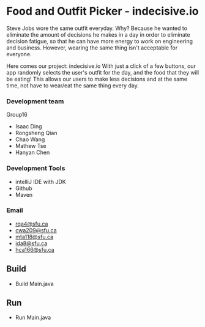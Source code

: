 # Food and Outfit Picker - indecisive.io
Steve Jobs wore the same outfit everyday. 
Why? Because he wanted to eliminate the amount of decisions he makes in a day in order to eliminate decision fatigue, so that he can have more energy to work on engineering and business.
However, wearing the same thing isn't acceptable for everyone.

Here comes our project: indecisive.io
With just a click of a few buttons, our app randomly selects the user's outfit for the day, and the food that they will be eating!
This allows our users to make less decisions and at the same time, not have to wear/eat the same thing every day.

### Development team
Group16
* Isaac Ding
* Rongsheng Qian
* Chao Wang
* Mathew Tse
* Hanyan Chen

### Development Tools
* intelliJ IDE with JDK
* Github
* Maven

### Email
* rqa4@sfu.ca
* cwa209@sfu.ca
* mta118@sfu.ca
* ida8@sfu.ca
* hca166@sfu.ca


## Build
* Build Main.java


## Run
* Run Main.java

